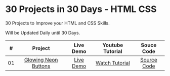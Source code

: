 # 30 Projects in 30 Days - HTML CSS

30 Projects to Improve your HTML and CSS Skills.

Will be Updated Daily until 30 Days.

| #            | Project    | Live Demo     | Youtube Tutorial | Souce Code |
| :---:        |    :---:   |    :---:      |       :---:      |   :---:    |
| 01       | [Glowing Neon Buttons](https://github.com/somanath-goudar/30Projects30Days/tree/master/1-glowing-neon-buttons)      | [Live Demo](https://somanath-goudar.github.io/30Projects30Days/1-glowing-neon-buttons/)   | [Watch Tutorial](https://youtu.be/TGVncD5dtcI)      |[Source Code](https://www.futurecodersweb.com/2021/05/glowing-neon-buttons-using-html-and-css.html)|

